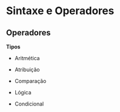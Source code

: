 # Sintaxe e Operadores

## Operadores

**Tipos**

- Aritmética



- Atribuição



- Comparação



- Lógica



- Condicional

